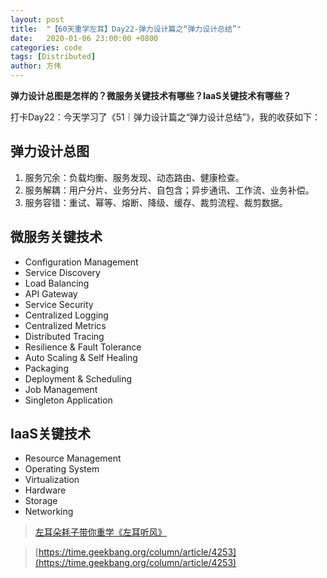 ```yaml
---
layout: post
title:  "【60天重学左耳】Day22-弹力设计篇之“弹力设计总结”"
date:   2020-01-06 23:00:00 +0800
categories: code
tags: [Distributed]
author: 方伟
---
```


**弹力设计总图是怎样的？微服务关键技术有哪些？IaaS关键技术有哪些？**

<!--more-->

打卡Day22：今天学习了《51｜弹力设计篇之“弹力设计总结”》，我的收获如下：

## 弹力设计总图

1. 服务冗余：负载均衡、服务发现、动态路由、健康检查。
2. 服务解耦：用户分片、业务分片、自包含；异步通讯、工作流、业务补偿。
3. 服务容错：重试、幂等、熔断、降级、缓存、裁剪流程、裁剪数据。

## 微服务关键技术

* Configuration Management
* Service Discovery
* Load Balancing
* API Gateway
* Service Security
* Centralized Logging
* Centralized Metrics
* Distributed Tracing
* Resilience & Fault Tolerance
* Auto Scaling & Self Healing
* Packaging
* Deployment & Scheduling
* Job Management
* Singleton Application

## IaaS关键技术

* Resource Management
* Operating System
* Virtualization
* Hardware
* Storage
* Networking

> [左耳朵耗子带你重学《左耳听风》](https://time.geekbang.org/column/article/177414)

> [https://time.geekbang.org/column/article/4253](https://time.geekbang.org/column/article/4253)


